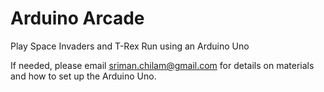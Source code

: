 # Arduino Arcade

Play Space Invaders and T-Rex Run using an Arduino Uno

If needed, please email sriman.chilam@gmail.com for details on materials and how to set up the Arduino Uno.
